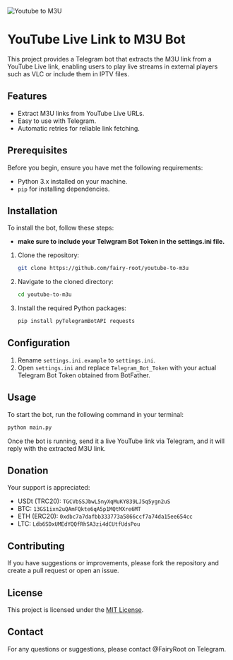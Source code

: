 ![Youtube to M3U](https://i.imgur.com/pCZ5vcS.jpg "YouTube to M3U")

# YouTube Live Link to M3U Bot

This project provides a Telegram bot that extracts the M3U link from a YouTube Live link, enabling users to play live streams in external players such as VLC or include them in IPTV files.

## Features

- Extract M3U links from YouTube Live URLs.
- Easy to use with Telegram.
- Automatic retries for reliable link fetching.

## Prerequisites

Before you begin, ensure you have met the following requirements:
- Python 3.x installed on your machine.
- `pip` for installing dependencies.

## Installation

To install the bot, follow these steps:

- **make sure to include your Telwgram Bot Token in the settings.ini file.**

1. Clone the repository:
   ```bash
   git clone https://github.com/fairy-root/youtube-to-m3u
   ```
2. Navigate to the cloned directory:
   ```bash
   cd youtube-to-m3u
   ```
3. Install the required Python packages:
   ```bash
   pip install pyTelegramBotAPI requests
   ```

## Configuration

1. Rename `settings.ini.example` to `settings.ini`.
2. Open `settings.ini` and replace `Telegram_Bot_Token` with your actual Telegram Bot Token obtained from BotFather.

## Usage

To start the bot, run the following command in your terminal:

```bash
python main.py
```

Once the bot is running, send it a live YouTube link via Telegram, and it will reply with the extracted M3U link.

## Donation

Your support is appreciated:

- USDt (TRC20): `TGCVbSSJbwL5nyXqMuKY839LJ5q5ygn2uS`
- BTC: `13GS1ixn2uQAmFQkte6qA5p1MQtMXre6MT`
- ETH (ERC20): `0xdbc7a7dafbb333773a5866ccf7a74da15ee654cc`
- LTC: `Ldb6SDxUMEdYQQfRhSA3zi4dCUtfUdsPou`


## Contributing

If you have suggestions or improvements, please fork the repository and create a pull request or open an issue.

## License

This project is licensed under the [MIT License](LICENSE).

## Contact

For any questions or suggestions, please contact @FairyRoot on Telegram.